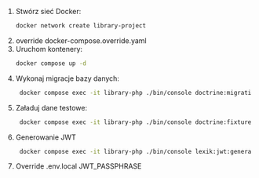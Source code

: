 1. Stwórz sieć Docker:
   ```bash
   docker network create library-project
2. override docker-compose.override.yaml
3. Uruchom kontenery:
   ```bash
   docker compose up -d
4. Wykonaj migracje bazy danych:
   ```bash
    docker compose exec -it library-php ./bin/console doctrine:migrations:migrate
5. Załaduj dane testowe:
   ```bash
    docker compose exec -it library-php ./bin/console doctrine:fixtures:load
6. Generowanie JWT
   ```bash
    docker compose exec -it library-php ./bin/console lexik:jwt:generate-keypair
7. Override .env.local JWT_PASSPHRASE

